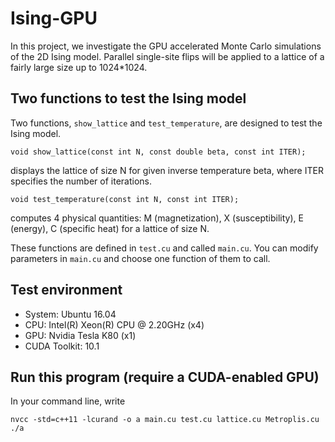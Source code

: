 # Ising-GPU
In this project, we investigate the GPU accelerated Monte Carlo simulations of the 2D Ising model. Parallel single-site flips will be applied to a lattice of a fairly large size up to 1024*1024.

## Two functions to test the Ising model
Two functions, `show_lattice` and `test_temperature`, are designed to test the Ising model.

```
void show_lattice(const int N, const double beta, const int ITER);
```
displays the lattice of size N for given inverse temperature beta, where ITER specifies the number of iterations.

```
void test_temperature(const int N, const int ITER);
```
computes 4 physical quantities: M (magnetization), X (susceptibility), E (energy), C (specific heat) for a lattice of size N.

These functions are defined in `test.cu` and called `main.cu`. You can modify parameters in `main.cu` and choose one function of them to call.

## Test environment
- System: Ubuntu 16.04
- CPU: Intel(R) Xeon(R) CPU @ 2.20GHz (x4)
- GPU:  Nvidia Tesla K80 (x1)
- CUDA Toolkit: 10.1

## Run this program (require a CUDA-enabled GPU)
In your command line, write
```
nvcc -std=c++11 -lcurand -o a main.cu test.cu lattice.cu Metroplis.cu
./a
```
